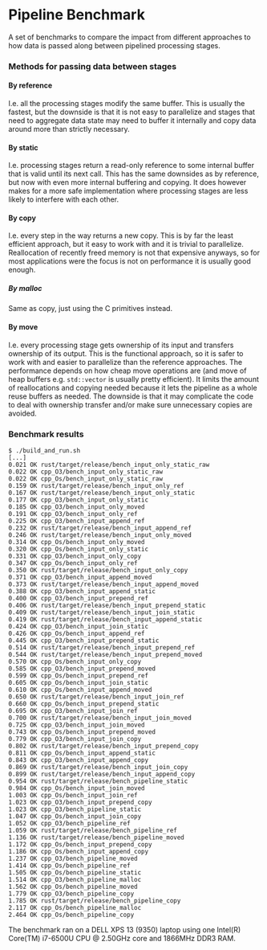 # Pipeline Benchmark

A set of benchmarks to compare the impact from different approaches to how data
is passed along between pipelined processing stages.

### Methods for passing data between stages

#### By reference

I.e. all the processing stages modify the same buffer. This is usually the
fastest, but the downside is that it is not easy to parallelize and stages that
need to aggregate data state may need to buffer it internally and copy data
around more than strictly necessary.

#### By static

I.e. processing stages return a read-only reference to some internal buffer
that is valid until its next call. This has the same downsides as by reference,
but now with even more internal buffering and copying. It does however makes
for a more safe implementation where processing stages are less likely to
interfere with each other.

#### By copy

I.e. every step in the way returns a new copy. This is by far the least
efficient approach, but it easy to work with and it is trivial to parallelize.
Reallocation of recently freed memory is not that expensive anyways, so for
most applications were the focus is not on performance it is usually good
enough.

##### By malloc

Same as copy, just using the C primitives instead.

#### By move

I.e. every processing stage gets ownership of its input and transfers ownership
of its output. This is the functional approach, so it is safer to work with and
easier to parallelize than the reference approaches. The performance depends on
how cheap move operations are (and move of heap buffers e.g. `std::vector` is
usually pretty efficient). It limits the amount of reallocations and copying
needed because it lets the pipeline as a whole reuse buffers as needed. The
downside is that it may complicate the code to deal with ownership transfer
and/or make sure unnecessary copies are avoided.

### Benchmark results
```
$ ./build_and_run.sh
[...]
0.021 OK rust/target/release/bench_input_only_static_raw
0.022 OK cpp_O3/bench_input_only_static_raw
0.022 OK cpp_Os/bench_input_only_static_raw
0.159 OK rust/target/release/bench_input_only_ref
0.167 OK rust/target/release/bench_input_only_static
0.177 OK cpp_O3/bench_input_only_static
0.185 OK cpp_O3/bench_input_only_moved
0.191 OK cpp_O3/bench_input_only_ref
0.225 OK cpp_O3/bench_input_append_ref
0.232 OK rust/target/release/bench_input_append_ref
0.246 OK rust/target/release/bench_input_only_moved
0.314 OK cpp_Os/bench_input_only_moved
0.320 OK cpp_Os/bench_input_only_static
0.331 OK cpp_O3/bench_input_only_copy
0.347 OK cpp_Os/bench_input_only_ref
0.350 OK rust/target/release/bench_input_only_copy
0.371 OK cpp_O3/bench_input_append_moved
0.373 OK rust/target/release/bench_input_append_moved
0.388 OK cpp_O3/bench_input_append_static
0.400 OK cpp_O3/bench_input_prepend_ref
0.406 OK rust/target/release/bench_input_prepend_static
0.409 OK rust/target/release/bench_input_join_static
0.419 OK rust/target/release/bench_input_append_static
0.424 OK cpp_O3/bench_input_join_static
0.426 OK cpp_Os/bench_input_append_ref
0.445 OK cpp_O3/bench_input_prepend_static
0.514 OK rust/target/release/bench_input_prepend_ref
0.544 OK rust/target/release/bench_input_prepend_moved
0.570 OK cpp_Os/bench_input_only_copy
0.585 OK cpp_O3/bench_input_prepend_moved
0.599 OK cpp_Os/bench_input_prepend_ref
0.605 OK cpp_Os/bench_input_join_static
0.610 OK cpp_Os/bench_input_append_moved
0.650 OK rust/target/release/bench_input_join_ref
0.660 OK cpp_Os/bench_input_prepend_static
0.695 OK cpp_O3/bench_input_join_ref
0.700 OK rust/target/release/bench_input_join_moved
0.725 OK cpp_O3/bench_input_join_moved
0.743 OK cpp_Os/bench_input_prepend_moved
0.779 OK cpp_O3/bench_input_join_copy
0.802 OK rust/target/release/bench_input_prepend_copy
0.811 OK cpp_Os/bench_input_append_static
0.843 OK cpp_O3/bench_input_append_copy
0.869 OK rust/target/release/bench_input_join_copy
0.899 OK rust/target/release/bench_input_append_copy
0.954 OK rust/target/release/bench_pipeline_static
0.984 OK cpp_Os/bench_input_join_moved
1.003 OK cpp_Os/bench_input_join_ref
1.023 OK cpp_O3/bench_input_prepend_copy
1.023 OK cpp_O3/bench_pipeline_static
1.047 OK cpp_Os/bench_input_join_copy
1.052 OK cpp_O3/bench_pipeline_ref
1.059 OK rust/target/release/bench_pipeline_ref
1.136 OK rust/target/release/bench_pipeline_moved
1.172 OK cpp_Os/bench_input_prepend_copy
1.186 OK cpp_Os/bench_input_append_copy
1.237 OK cpp_O3/bench_pipeline_moved
1.414 OK cpp_Os/bench_pipeline_ref
1.505 OK cpp_Os/bench_pipeline_static
1.514 OK cpp_O3/bench_pipeline_malloc
1.562 OK cpp_Os/bench_pipeline_moved
1.779 OK cpp_O3/bench_pipeline_copy
1.785 OK rust/target/release/bench_pipeline_copy
2.117 OK cpp_Os/bench_pipeline_malloc
2.464 OK cpp_Os/bench_pipeline_copy
```
The benchmark ran on a DELL XPS 13 (9350) laptop using one Intel(R) Core(TM)
i7-6500U CPU @ 2.50GHz core and 1866MHz DDR3 RAM.

